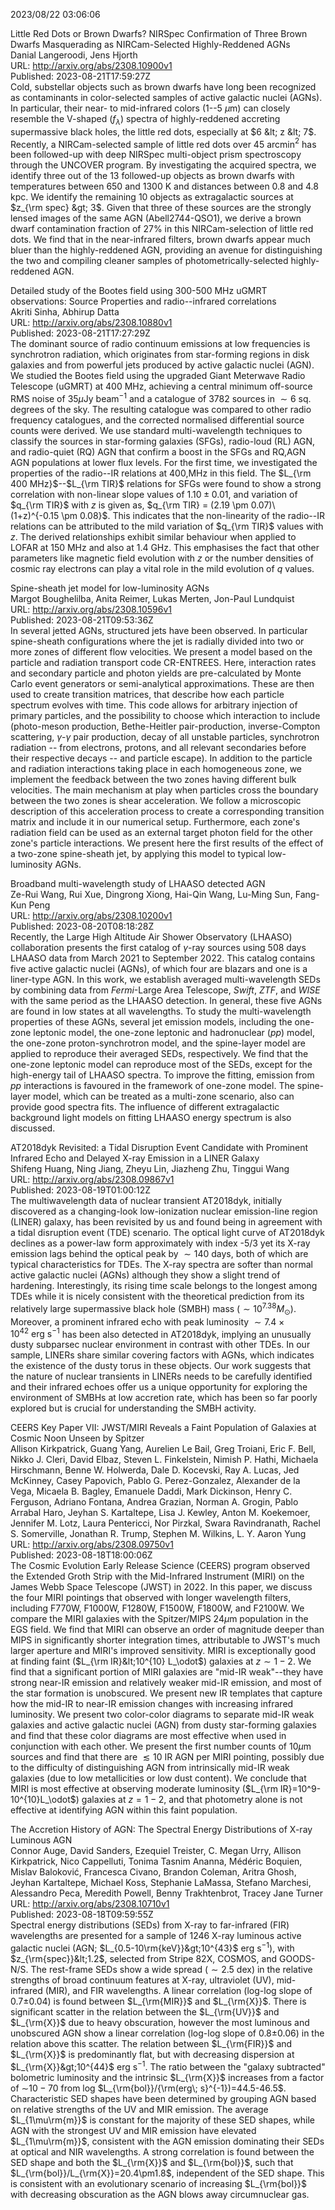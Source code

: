 2023/08/22 03:06:06  

Little Red Dots or Brown Dwarfs? NIRSpec Confirmation of Three Brown
  Dwarfs Masquerading as NIRCam-Selected Highly-Reddened AGNs  
Danial Langeroodi, Jens Hjorth  
URL: http://arxiv.org/abs/2308.10900v1  
Published: 2023-08-21T17:59:27Z  
  Cold, substellar objects such as brown dwarfs have long been recognized as contaminants in color-selected samples of active galactic nuclei (AGNs). In particular, their near- to mid-infrared colors (1--5 $\mu$m) can closely resemble the V-shaped ($f_{\lambda}$) spectra of highly-reddened accreting supermassive black holes, the little red dots, especially at $6 &lt; z &lt; 7$. Recently, a NIRCam-selected sample of little red dots over 45 arcmin$^2$ has been followed-up with deep NIRSpec multi-object prism spectroscopy through the UNCOVER program. By investigating the acquired spectra, we identify three out of the 13 followed-up objects as brown dwarfs with temperatures between 650 and 1300 K and distances between 0.8 and 4.8 kpc. We identify the remaining 10 objects as extragalactic sources at $z_{\rm spec} &gt; 3$. Given that three of these sources are the strongly lensed images of the same AGN (Abell2744-QSO1), we derive a brown dwarf contamination fraction of 27\% in this NIRCam-selection of little red dots. We find that in the near-infrared filters, brown dwarfs appear much bluer than the highly-reddened AGN, providing an avenue for distinguishing the two and compiling cleaner samples of photometrically-selected highly-reddened AGN.   

Detailed study of the Bootes field using 300-500 MHz uGMRT observations:
  Source Properties and radio--infrared correlations  
Akriti Sinha, Abhirup Datta  
URL: http://arxiv.org/abs/2308.10880v1  
Published: 2023-08-21T17:27:29Z  
  The dominant source of radio continuum emissions at low frequencies is synchrotron radiation, which originates from star-forming regions in disk galaxies and from powerful jets produced by active galactic nuclei (AGN). We studied the Bootes field using the upgraded Giant Meterwave Radio Telescope (uGMRT) at 400 MHz, achieving a central minimum off-source RMS noise of 35$\mu$Jy beam$^{-1}$ and a catalogue of 3782 sources in $\sim6$ sq. degrees of the sky. The resulting catalogue was compared to other radio frequency catalogues, and the corrected normalised differential source counts were derived. We use standard multi-wavelength techniques to classify the sources in star-forming galaxies (SFGs), radio-loud (RL) AGN, and radio-quiet (RQ) AGN that confirm a boost in the SFGs and RQ\,AGN AGN populations at lower flux levels. For the first time, we investigated the properties of the radio--IR relations at 400\,MHz in this field. The $L_{\rm 400 MHz}$--$L_{\rm TIR}$ relations for SFGs were found to show a strong correlation with non-linear slope values of $1.10\pm0.01$, and variation of $q_{\rm TIR}$ with $z$ is given as, $q_{\rm TIR} = (2.19 \pm 0.07)\ (1+z)^{-0.15 \pm 0.08}$. This indicates that the non-linearity of the radio--IR relations can be attributed to the mild variation of $q_{\rm TIR}$ values with $z$. The derived relationships exhibit similar behaviour when applied to LOFAR at 150 MHz and also at 1.4 GHz. This emphasises the fact that other parameters like magnetic field evolution with $z$ or the number densities of cosmic ray electrons can play a vital role in the mild evolution of $q$ values.   

Spine-sheath jet model for low-luminosity AGNs  
Margot Boughelilba, Anita Reimer, Lukas Merten, Jon-Paul Lundquist  
URL: http://arxiv.org/abs/2308.10596v1  
Published: 2023-08-21T09:53:36Z  
  In several jetted AGNs, structured jets have been observed. In particular spine-sheath configurations where the jet is radially divided into two or more zones of different flow velocities. We present a model based on the particle and radiation transport code CR-ENTREES. Here, interaction rates and secondary particle and photon yields are pre-calculated by Monte Carlo event generators or semi-analytical approximations. These are then used to create transition matrices, that describe how each particle spectrum evolves with time. This code allows for arbitrary injection of primary particles, and the possibility to choose which interaction to include (photo-meson production, Bethe-Heitler pair-production, inverse-Compton scattering, $\gamma$-$\gamma$ pair production, decay of all unstable particles, synchrotron radiation -- from electrons, protons, and all relevant secondaries before their respective decays -- and particle escape). In addition to the particle and radiation interactions taking place in each homogeneous zone, we implement the feedback between the two zones having different bulk velocities. The main mechanism at play when particles cross the boundary between the two zones is shear acceleration. We follow a microscopic description of this acceleration process to create a corresponding transition matrix and include it in our numerical setup. Furthermore, each zone's radiation field can be used as an external target photon field for the other zone's particle interactions. We present here the first results of the effect of a two-zone spine-sheath jet, by applying this model to typical low-luminosity AGNs.   

Broadband multi-wavelength study of LHAASO detected AGN  
Ze-Rui Wang, Rui Xue, Dingrong Xiong, Hai-Qin Wang, Lu-Ming Sun, Fang-Kun Peng  
URL: http://arxiv.org/abs/2308.10200v1  
Published: 2023-08-20T08:18:28Z  
  Recently, the Large High Altitude Air Shower Observatory (LHAASO) collaboration presents the first catalog of $\gamma$-ray sources using 508 days LHAASO data from March 2021 to September 2022. This catalog contains five active galactic nuclei (AGNs), of which four are blazars and one is a liner-type AGN. In this work, we establish averaged multi-wavelength SEDs by combining data from $Fermi$-Large Area Telescope, $Swift$, $ZTF$, and $WISE$ with the same period as the LHAASO detection. In general, these five AGNs are found in low states at all wavelengths. To study the multi-wavelength properties of these AGNs, several jet emission models, including the one-zone leptonic model, the one-zone leptonic and hadronuclear ($pp$) model, the one-zone proton-synchrotron model, and the spine-layer model are applied to reproduce their averaged SEDs, respectively. We find that the one-zone leptonic model can reproduce most of the SEDs, except for the high-energy tail of LHAASO spectra. To improve the fitting, emission from $pp$ interactions is favoured in the framework of one-zone model. The spine-layer model, which can be treated as a multi-zone scenario, also can provide good spectra fits. The influence of different extragalactic background light models on fitting LHAASO energy spectrum is also discussed.   

AT2018dyk Revisited: a Tidal Disruption Event Candidate with Prominent
  Infrared Echo and Delayed X-ray Emission in a LINER Galaxy  
Shifeng Huang, Ning Jiang, Zheyu Lin, Jiazheng Zhu, Tinggui Wang  
URL: http://arxiv.org/abs/2308.09867v1  
Published: 2023-08-19T01:00:12Z  
  The multiwavelength data of nuclear transient AT2018dyk, initially discovered as a changing-look low-ionization nuclear emission-line region (LINER) galaxy, has been revisited by us and found being in agreement with a tidal disruption event (TDE) scenario. The optical light curve of AT2018dyk declines as a power-law form approximately with index -5/3 yet its X-ray emission lags behind the optical peak by $\sim140$ days, both of which are typical characteristics for TDEs. The X-ray spectra are softer than normal active galactic nuclei (AGNs) although they show a slight trend of hardening. Interestingly, its rising time scale belongs to the longest among TDEs while it is nicely consistent with the theoretical prediction from its relatively large supermassive black hole (SMBH) mass ($\sim10^{7.38} M_{\odot}$). Moreover, a prominent infrared echo with peak luminosity $\sim7.4\times10^{42}~\text{erg}~\text{s}^{-1}$ has been also detected in AT2018dyk, implying an unusually dusty subparsec nuclear environment in contrast with other TDEs. In our sample, LINERs share similar covering factors with AGNs, which indicates the existence of the dusty torus in these objects. Our work suggests that the nature of nuclear transients in LINERs needs to be carefully identified and their infrared echoes offer us a unique opportunity for exploring the environment of SMBHs at low accretion rate, which has been so far poorly explored but is crucial for understanding the SMBH activity.   

CEERS Key Paper VII: JWST/MIRI Reveals a Faint Population of Galaxies at
  Cosmic Noon Unseen by Spitzer  
Allison Kirkpatrick, Guang Yang, Aurelien Le Bail, Greg Troiani, Eric F. Bell, Nikko J. Cleri, David Elbaz, Steven L. Finkelstein, Nimish P. Hathi, Michaela Hirschmann, Benne W. Holwerda, Dale D. Kocevski, Ray A. Lucas, Jed McKinney, Casey Papovich, Pablo G. Perez-Gonzalez, Alexander de la Vega, Micaela B. Bagley, Emanuele Daddi, Mark Dickinson, Henry C. Ferguson, Adriano Fontana, Andrea Grazian, Norman A. Grogin, Pablo Arrabal Haro, Jeyhan S. Kartaltepe, Lisa J. Kewley, Anton M. Koekemoer, Jennifer M. Lotz, Laura Pentericci, Nor Pirzkal, Swara Ravindranath, Rachel S. Somerville, Jonathan R. Trump, Stephen M. Wilkins, L. Y. Aaron Yung  
URL: http://arxiv.org/abs/2308.09750v1  
Published: 2023-08-18T18:00:06Z  
  The Cosmic Evolution Early Release Science (CEERS) program observed the Extended Groth Strip with the Mid-Infrared Instrument (MIRI) on the James Webb Space Telescope (JWST) in 2022. In this paper, we discuss the four MIRI pointings that observed with longer wavelength filters, including F770W, F1000W, F1280W, F1500W, F1800W, and F2100W. We compare the MIRI galaxies with the Spitzer/MIPS 24$\mu$m population in the EGS field. We find that MIRI can observe an order of magnitude deeper than MIPS in significantly shorter integration times, attributable to JWST's much larger aperture and MIRI's improved sensitivity. MIRI is exceptionally good at finding faint ($L_{\rm IR}&lt;10^{10} L_\odot$) galaxies at $z\sim1-2$. We find that a significant portion of MIRI galaxies are "mid-IR weak"--they have strong near-IR emission and relatively weaker mid-IR emission, and most of the star formation is unobscured. We present new IR templates that capture how the mid-IR to near-IR emission changes with increasing infrared luminosity. We present two color-color diagrams to separate mid-IR weak galaxies and active galactic nuclei (AGN) from dusty star-forming galaxies and find that these color diagrams are most effective when used in conjunction with each other. We present the first number counts of 10$\mu$m sources and find that there are $\lesssim10$ IR AGN per MIRI pointing, possibly due to the difficulty of distinguishing AGN from intrinsically mid-IR weak galaxies (due to low metallicities or low dust content). We conclude that MIRI is most effective at observing moderate luminosity ($L_{\rm IR}=10^9-10^{10}L_\odot$) galaxies at $z=1-2$, and that photometry alone is not effective at identifying AGN within this faint population.   

The Accretion History of AGN: The Spectral Energy Distributions of X-ray
  Luminous AGN  
Connor Auge, David Sanders, Ezequiel Treister, C. Megan Urry, Allison Kirkpatrick, Nico Cappelluti, Tonima Tasnim Ananna, Médéric Boquien, Mislav Baloković, Francesca Civano, Brandon Coleman, Aritra Ghosh, Jeyhan Kartaltepe, Michael Koss, Stephanie LaMassa, Stefano Marchesi, Alessandro Peca, Meredith Powell, Benny Trakhtenbrot, Tracey Jane Turner  
URL: http://arxiv.org/abs/2308.10710v1  
Published: 2023-08-18T09:59:55Z  
  Spectral energy distributions (SEDs) from X-ray to far-infrared (FIR) wavelengths are presented for a sample of 1246 X-ray luminous active galactic nuclei (AGN; $L_{0.5-10\rm{keV}}&gt;10^{43}$ erg s$^{-1}$), with $z_{\rm{spec}}&lt;1.2$, selected from Stripe 82X, COSMOS, and GOODS-N/S. The rest-frame SEDs show a wide spread ($\sim2.5$ dex) in the relative strengths of broad continuum features at X-ray, ultraviolet (UV), mid-infrared (MIR), and FIR wavelengths. A linear correlation (log-log slope of 0.7$\pm0.04$) is found between $L_{\rm{MIR}}$ and $L_{\rm{X}}$. There is significant scatter in the relation between the $L_{\rm{UV}}$ and $L_{\rm{X}}$ due to heavy obscuration, however the most luminous and unobscured AGN show a linear correlation (log-log slope of 0.8$\pm0.06$) in the relation above this scatter. The relation between $L_{\rm{FIR}}$ and $L_{\rm{X}}$ is predominantly flat, but with decreasing dispersion at $L_{\rm{X}}&gt;10^{44}$ erg s$^{-1}$. The ratio between the "galaxy subtracted" bolometric luminosity and the intrinsic $L_{\rm{X}}$ increases from a factor of $\sim$$10-70$ from log $L_{\rm{bol}}/{\rm(erg\; s}^{-1})=44.5-46.5$. Characteristic SED shapes have been determined by grouping AGN based on relative strengths of the UV and MIR emission. The average $L_{1\mu\rm{m}}$ is constant for the majority of these SED shapes, while AGN with the strongest UV and MIR emission have elevated $L_{1\mu\rm{m}}$, consistent with the AGN emission dominating their SEDs at optical and NIR wavelengths. A strong correlation is found between the SED shape and both the $L_{\rm{X}}$ and $L_{\rm{bol}}$, such that $L_{\rm{bol}}/L_{\rm{X}}=20.4\pm1.8$, independent of the SED shape. This is consistent with an evolutionary scenario of increasing $L_{\rm{bol}}$ with decreasing obscuration as the AGN blows away circumnuclear gas.   

